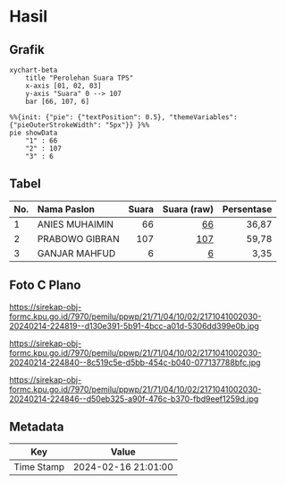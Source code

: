 # Hasil

## Grafik

```mermaid
xychart-beta
    title "Perolehan Suara TPS"
    x-axis [01, 02, 03]
    y-axis "Suara" 0 --> 107
    bar [66, 107, 6]
```

```mermaid
%%{init: {"pie": {"textPosition": 0.5}, "themeVariables": {"pieOuterStrokeWidth": "5px"}} }%%
pie showData
    "1" : 66
    "2" : 107
    "3" : 6
```

## Tabel

| No. | Nama Paslon    | Suara | Suara (raw) | Persentase |
|:--- |:-------------- | -----:| -----------:| ----------:|
| 1   | ANIES MUHAIMIN | 66    | [66][p-1]   | 36,87      |
| 2   | PRABOWO GIBRAN | 107   | [107][p-2]  | 59,78      |
| 3   | GANJAR MAHFUD  | 6     | [6][p-3]    | 3,35       |


[p-1]: https://github.com/gigit-pemilu/pemilu-2024-21-kepulauan-riau/blob/main/pilpres/hitung-suara/sub/21-kepulauan-riau/sub/71-kota-batam/sub/04-nongsa/sub/1002-batu-besar/sub/030-tps/sub/paslon-1.txt
[p-2]: https://github.com/gigit-pemilu/pemilu-2024-21-kepulauan-riau/blob/main/pilpres/hitung-suara/sub/21-kepulauan-riau/sub/71-kota-batam/sub/04-nongsa/sub/1002-batu-besar/sub/030-tps/sub/paslon-2.txt
[p-3]: https://github.com/gigit-pemilu/pemilu-2024-21-kepulauan-riau/blob/main/pilpres/hitung-suara/sub/21-kepulauan-riau/sub/71-kota-batam/sub/04-nongsa/sub/1002-batu-besar/sub/030-tps/sub/paslon-3.txt

## Foto C Plano

https://sirekap-obj-formc.kpu.go.id/7970/pemilu/ppwp/21/71/04/10/02/2171041002030-20240214-224819--d130e391-5b91-4bcc-a01d-5306dd399e0b.jpg

https://sirekap-obj-formc.kpu.go.id/7970/pemilu/ppwp/21/71/04/10/02/2171041002030-20240214-224840--8c519c5e-d5bb-454c-b040-077137788bfc.jpg

https://sirekap-obj-formc.kpu.go.id/7970/pemilu/ppwp/21/71/04/10/02/2171041002030-20240214-224846--d50eb325-a90f-476c-b370-fbd9eef1259d.jpg


## Metadata

| Key        | Value               |
| ---------- | ------------------- |
| Time Stamp | 2024-02-16 21:01:00 |



